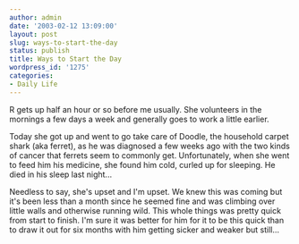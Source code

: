 ```yaml
---
author: admin
date: '2003-02-12 13:09:00'
layout: post
slug: ways-to-start-the-day
status: publish
title: Ways to Start the Day
wordpress_id: '1275'
categories:
- Daily Life
---
```

R gets up half an hour or so before me usually. She volunteers in the mornings a few days a week and generally goes to work a little earlier.

Today she got up and went to go take care of Doodle, the household carpet shark (aka ferret), as he was diagnosed a few weeks ago with the two kinds of cancer that ferrets seem to commonly get. Unfortunately, when she went to feed him his medicine, she found him cold, curled up for sleeping. He died in his sleep last night...

Needless to say, she's upset and I'm upset. We knew this was coming but it's been less than a month since he seemed fine and was climbing over little walls and otherwise running wild. This whole things was pretty quick from start to finish. I'm sure it was better for him for it to be this quick than to draw it out for six months with him getting sicker and weaker but still...
